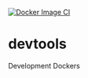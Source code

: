 [![Docker Image CI](https://github.com/krandalf75/devtools/actions/workflows/docker-image.yml/badge.svg)](https://github.com/krandalf75/devtools/actions/workflows/docker-image.yml)

# devtools
Development Dockers
